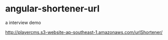 # angular-shortener-url
a interview demo

http://playercms.s3-website-ap-southeast-1.amazonaws.com/urlShortener/
